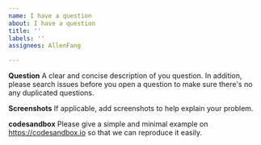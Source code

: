 ```yaml
---
name: I have a question
about: I have a question
title: ''
labels: ''
assignees: AllenFang

---
```


**Question**
A clear and concise description of you question. In addition, please search issues before you open a question to make sure there's no any duplicated questions.

**Screenshots**
If applicable, add screenshots to help explain your problem.

**codesandbox**
Please give a simple and minimal example on https://codesandbox.io so that we can reproduce it easily.
